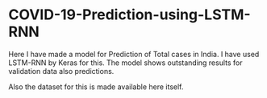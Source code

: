 # COVID-19-Prediction-using-LSTM-RNN
Here I have made a model for Prediction of Total cases in India. I have used LSTM-RNN by Keras for this.
The model shows outstanding results for validation data also predictions.

Also the dataset for this is made available here itself.

